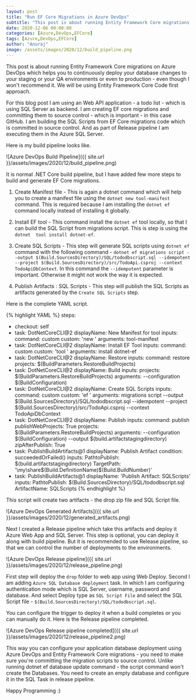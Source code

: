 ```yaml
---
layout: post
title: "Run EF Core Migrations in Azure DevOps"
subtitle: "This post is about running Entity Framework Core migrations on Azure DevOps which helps you to continuously deploy your database changes to your staging or your QA environments."
date: 2020-12-06 00:00:00
categories: [Azure,DevOps,EFCore]
tags: [Azure,DevOps,EFCore]
author: "Anuraj"
image: /assets/images/2020/12/build_pipeline.png
---
```

This post is about running Entity Framework Core migrations on Azure DevOps which helps you to continuously deploy your database changes to your staging or your QA environments or even to production - even though I won't recommend it. We will be using Entity Framework Core Code first approach. 

For this blog post I am using an Web API application - a todo list - which is using SQL Server as backend. I am creating EF core migrations and committing them to source control - which is important - in this case GitHub. I am building the SQL Scripts from EF Core migrations code which is committed in source control. And as part of Release pipeline I am executing them in the Azure SQL Server.

Here is my build pipeline looks like.

![Azure DevOps Build Pipeline]({{ site.url }}/assets/images/2020/12/build_pipeline.png)

It is normal .NET Core build pipeline, but I have added few more steps to build and generate EF Core migrations.

1. Create Manifest file - This is again a dotnet command which will help you to create a manifest file using the `dotnet new tool-manifest` command. This is required because I am installing the `dotnet ef` command locally instead of installing it globally.

2. Install EF tool - This command install the `dotnet ef` tool locally, so that I can build the SQL Script from migrations script. This is step is using the `dotnet  tool install dotnet-ef`.

3. Create SQL Scripts - This step will generate SQL scripts using `dotnet ef` command with the following command - `dotnet ef migrations script --output $(Build.SourcesDirectory)/SQL/tododbscript.sql --idempotent --project $(Build.SourcesDirectory)/src/TodoApi.csproj --context TodoApiDbContext`. In this command the `--idempotent` parameter is important. Otherwise it might not work the way it is expected.

4. Publish Artifacts : SQL Scripts - This step will publish the SQL Scripts as artifacts generated by the `Create SQL Scripts` step.

Here is the complete YAML script.

{% highlight YAML %}
steps:
- checkout: self
- task: DotNetCoreCLI@2
  displayName: New Manifest for tool
  inputs:
    command: custom
    custom: 'new '
    arguments: tool-manifest
- task: DotNetCoreCLI@2
  displayName: Install EF Tool
  inputs:
    command: custom
    custom: 'tool '
    arguments: install dotnet-ef
- task: DotNetCoreCLI@2
  displayName: Restore
  inputs:
    command: restore
    projects: $(BuildParameters.RestoreBuildProjects)
- task: DotNetCoreCLI@2
  displayName: Build
  inputs:
    projects: $(BuildParameters.RestoreBuildProjects)
    arguments: --configuration $(BuildConfiguration)
- task: DotNetCoreCLI@2
  displayName: Create SQL Scripts
  inputs:
    command: custom
    custom: 'ef '
    arguments: migrations script --output $(Build.SourcesDirectory)/SQL/tododbscript.sql --idempotent --project $(Build.SourcesDirectory)/src/TodoApi.csproj --context TodoApiDbContext
- task: DotNetCoreCLI@2
  displayName: Publish
  inputs:
    command: publish
    publishWebProjects: True
    projects: $(BuildParameters.RestoreBuildProjects)
    arguments: --configuration $(BuildConfiguration) --output $(build.artifactstagingdirectory)
    zipAfterPublish: True
- task: PublishBuildArtifacts@1
  displayName: Publish Artifact
  condition: succeededOrFailed()
  inputs:
    PathtoPublish: $(build.artifactstagingdirectory)
    TargetPath: '\\my\share\$(Build.DefinitionName)\$(Build.BuildNumber)'
- task: PublishBuildArtifacts@1
  displayName: 'Publish Artifact: SQLScripts'
  inputs:
    PathtoPublish: $(Build.SourcesDirectory)/SQL/tododbscript.sql
    ArtifactName: SQLScripts
{% endhighlight %}

This script will create two artifacts - the drop zip file and SQL Script file.

![Azure DevOps Generated Artifacts]({{ site.url }}/assets/images/2020/12/generated_artifacts.png)

Next I created a Release pipeline which take this artifacts and deploy it Azure Web App and SQL Server. This step is optional, you can deploy it along with build pipeline. But it is recommended to use Release pipeline, so that we can control the number of deployments to the environments.

![Azure DevOps Release pipeline]({{ site.url }}/assets/images/2020/12/release_pipeline.png)

First step will deploy the `drop` folder to web app using Web Deploy. Second I am adding `Azure SQL Database deployment` task. In which I am configuring authentication mode which is SQL Server, username, password and database. And select Deploy type as `SQL Script File` and select the SQL Script file - `$(Build.SourcesDirectory)/SQL/tododbscript.sql`.

You can configure the trigger to deploy it when a build completes or you can manually do it. Here is the Release pipeline completed.

![Azure DevOps Release pipeline completed]({{ site.url }}/assets/images/2020/12/release_pipeline2.png)

This way you can configure your application database deployment using Azure DevOps and Entity Framework Core migrations - you need to make sure you're committing the migration scripts to source control. Unlike running dotnet ef database update command - the script command won't create the Databases. You need to create an empty database and configure it in the SQL Task in release pipeline.

Happy Programming :)